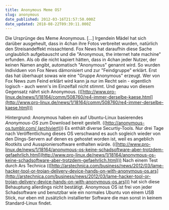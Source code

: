 ```yaml
---
title: Anonymous Meme OS?
slug: anonymous
date_published: 2012-03-16T21:57:50.000Z
date_updated: 2018-08-22T09:39:11.000Z
---
```


Die Ursprünge des Meme Anonymous. [...] Irgendein Mädel hat sich darüber ausgeheult, dass in 4chan ihre Fotos verbreitet wurden, natürlich den Streisandeffekt missachtend. Fox News hat daraufhin diese Sache unglaublich aufgebauscht und die "Anonymous, the internet hate machine" erfunden. Als ob die nicht kapiert hätten, dass in 4chan jeder Nutzer, der keinen Namen angibt, automatisch "Anonymous" genannt wird. So wurden Individuen von Fox News dämonisiert und zur "Feindgruppe" erklärt. Erst das hat überhaupt sowas wie eine "Gruppe Anonymous" erzeugt. Wer von Fox News zum Feind erklärt wird kann ja nur im Recht sein - eigentlich logisch - auch wenn's im Einzelfall nicht stimmt. Und genau von diesem Gegensatz nährt sich Anonymous. (([http://www.pro-linux.de/news/1/18164/comm/508760/re4-immer-derselbe-kaese.html](http://www.pro-linux.de/news/1/18164/comm/508760/re4-immer-derselbe-kaese.html)))

Hintergrund: Anonymous haben ein auf Ubuntu-Linux basierendes *Anonymous-OS* zum Download bereit gestellt. (([http://anonymous-os.tumblr.com/ (archiviert)](http://web.archive.org/web/20120316213053/http://anonymous-os.tumblr.com:80/))) Es enthält diverse Securtiy-Tools. Nur drei Tage nach Veröffentlichung dieses OS verschwand es auch sogleich wieder von den Dings-Servern auf denen es gehostet worden ist, weil es angeblich Rootkits und Ausspioniersoftware enthalten würde. (([http://www.pro-linux.de/news/1/18164/anonymous-os-keine-schadsoftware-aber-trotzdem-gefaehrlich.html](http://www.pro-linux.de/news/1/18164/anonymous-os-keine-schadsoftware-aber-trotzdem-gefaehrlich.html))) Nach einem Test durch Ars Technica (([http://arstechnica.com/business/news/2012/03/lame-hacker-tool-or-trojan-delivery-device-hands-on-with-anonymous-os.ars](http://arstechnica.com/business/news/2012/03/lame-hacker-tool-or-trojan-delivery-device-hands-on-with-anonymous-os.ars))) hat sich diese Behauptung allerdings nicht bestätigt. Anonymous OS ist frei von jeder Schadsoftware und benutzbar wie ein normales Ubuntu von einem USB Stick, nur eben mit zusätzlich installierter Software die man sonst in keinem Standard-Linux findet.
